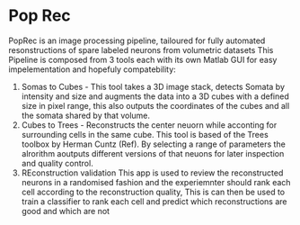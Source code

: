# Pop Rec 
PopRec is an image processing pipeline, tailoured for fully automated resonstructions of spare labeled neurons from volumetric datasets
This Pipeline is composed from 3 tools each with its own Matlab GUI for easy impelementation and hopefuly compatebility: 
1) Somas to Cubes - This tool takes a 3D image stack, detects Somata by intensity and size and augments the data into a 3D cubes with a defined size in pixel range, this also outputs the coordinates of the cubes and all the somata shared by that volume.  
2) Cubes to Trees - Reconstructs the center neuorn while acconting for surrounding cells in the same cube. This tool is based of the Trees toolbox by Herman Cuntz (Ref). By selecting a range of parameters the alrorithm aoutputs different versions of that neuons for later inspection and quality control.  
3) REconstruction validation 
This app is used to review the reconstructed neurons in a randomised fashion and the experiemnter should rank each cell according to the reconstruction quality, This is can then be used to train a classifier to rank each cell and predict which reconstructions are good and which are not 

